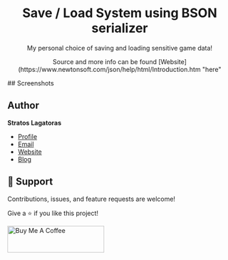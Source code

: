 <h1 align="center">Save / Load System using BSON serializer</h1>

<p align="center">My personal choice of saving and loading sensitive game data!</p>
<p align="center">Source and more info can be found [Website](https://www.newtonsoft.com/json/help/html/Introduction.htm "here" </p>
## Screenshots


## Author

**Stratos Lagatoras**

- [Profile](https://github.com/slagatoras "Slagatoras")
- [Email](mailto:s.lagatoras@gmail.com?subject=Hi "Hi!")
- [Website](https://slaga-games.com "Welcome")
- [Blog](https://adeveloperslife.com "My Blog")

## 🤝 Support

Contributions, issues, and feature requests are welcome!

Give a ⭐️ if you like this project!

<a href="https://www.buymeacoffee.com/slaga" target="_blank"><img src="https://cdn.buymeacoffee.com/buttons/v2/default-yellow.png" alt="Buy Me A Coffee" style="height: 60px !important;width: 217px !important;" ></a>
